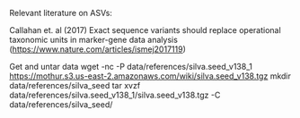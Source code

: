Relevant literature on ASVs:

Callahan et. al (2017) Exact sequence variants should replace operational taxonomic units in marker-gene data analysis (https://www.nature.com/articles/ismej2017119)


Get and untar data
wget -nc -P data/references/silva.seed_v138_1 https://mothur.s3.us-east-2.amazonaws.com/wiki/silva.seed_v138.tgz
mkdir data/references/silva_seed
tar xvzf data/references/silva.seed_v138_1/silva.seed_v138.tgz -C data/references/silva_seed/ 
